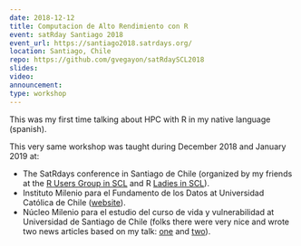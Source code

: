 ```yaml
---
date: 2018-12-12
title: Computacion de Alto Rendimiento con R
event: satRday Santiago 2018
event_url: https://santiago2018.satrdays.org/
location: Santiago, Chile
repo: https://github.com/gvegayon/satRdaySCL2018
slides:
video:
announcement:
type: workshop
---
```


This was my first time talking about HPC with R in my native language (spanish).

This very same workshop was taught during December 2018 and January 2019 at:

-   The SatRdays conference in Santiago de Chile (organized by my friends at the [R Users Group in SCL](https://www.meetup.com/useRchile/) and R [Ladies in SCL](https://www.meetup.com/rladies-scl/)).
-   Instituto Milenio para el Fundamento de los Datos at Universidad Católica de Chile ([website](https://imfd.cl)).
-   Núcleo Milenio para el estudio del curso de vida y vulnerabilidad at Universidad de Santiago de Chile (folks there were very nice and wrote two news articles based on my talk: [one](http://economia.usach.cl/index.php/noticias-blog/81-taller-computacion-de-alto-rendimiento-en-r)  and [two](http://mliv.cl/2019/01/23/mliv-capacita-a-estudiantes-de-postgrado-investigadores-y-academicos-en-r/)).

